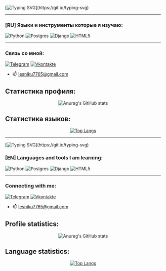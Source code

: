 <div id="Hello-ru">

[![Typing SVG](https://readme-typing-svg.herokuapp.com?font=Roboto&size=30&pause=1000&background=0048BD00&center=true&vCenter=true&width=500&lines=%D0%92%D1%81%D0%B5%D0%BC+%D0%BF%D1%80%D0%B8%D0%B2%D0%B5%D1%82+%F0%9F%91%8B+;%D0%AF+%D1%83%D0%B2%D0%BB%D0%B5%D0%BA%D0%B0%D1%8E%D1%81%D1%8C+%D0%BF%D1%80%D0%BE%D0%B3%D1%80%D0%B0%D0%BC%D0%BC%D0%B8%D1%80%D0%BE%D0%B2%D0%B0%D0%BD%D0%B8%D0%B5%D0%BC!)](https://git.io/typing-svg)
</div>
<hr>

### [RU] Языки и инструменты которые я изучаю:
![Python](https://img.shields.io/badge/python-3670A0?style=for-the-badge&logo=python&logoColor=ffdd54)
![Postgres](https://img.shields.io/badge/postgres-%23316192.svg?style=for-the-badge&logo=postgresql&logoColor=white)
![Django](https://img.shields.io/badge/django-%23092E20.svg?style=for-the-badge&logo=django&logoColor=white)
![HTML5](https://img.shields.io/badge/html5-%23E34F26.svg?style=for-the-badge&logo=html5&logoColor=white)
<hr>

### Связь со мной:
[![Telegram](https://img.shields.io/badge/Telegram-2CA5E0?style=for-the-badge&logo=telegram&logoColor=white)](https://t.me/murzi7)
[![Vkontakte](https://img.shields.io/badge/-Vkontakte-090909?style=for-the-badge&logo=Vk&logoColor=4F7DB3)](https://vk.com/murzi7)
- 📫 lesniku7765@gmail.com

## Статистика профиля:
<div id="info-profile-ru" align="center">

![Anurag's GitHub stats](https://github-readme-stats.vercel.app/api?username=Vann4&show&locale=ru&icons=true&theme=radical)
</div>

## Статистика языков:
<div id="info-languages-ru" align="center">

[![Top Langs](https://github-readme-stats.vercel.app/api/top-langs/?username=Vann4&locale=ru&layout=donut-vertical)](https://github.com/Vann4/github-readme-stats)
</div>

<hr>

<div id="Hello-en">

[![Typing SVG](https://readme-typing-svg.herokuapp.com?font=Roboto&size=30&pause=1000&background=0048BD00&center=true&vCenter=true&width=300&lines=Hello%2C+everybody+%F0%9F%91%8B+;I'm+into+programming!)](https://git.io/typing-svg)
</div>

### [EN] Languages and tools I am learning:
![Python](https://img.shields.io/badge/python-3670A0?style=for-the-badge&logo=python&logoColor=ffdd54)
![Postgres](https://img.shields.io/badge/postgres-%23316192.svg?style=for-the-badge&logo=postgresql&logoColor=white)
![Django](https://img.shields.io/badge/django-%23092E20.svg?style=for-the-badge&logo=django&logoColor=white)
![HTML5](https://img.shields.io/badge/html5-%23E34F26.svg?style=for-the-badge&logo=html5&logoColor=white)
<hr>

### Connecting with me:
[![Telegram](https://img.shields.io/badge/Telegram-2CA5E0?style=for-the-badge&logo=telegram&logoColor=white)](https://t.me/murzi7)
[![Vkontakte](https://img.shields.io/badge/-Vkontakte-090909?style=for-the-badge&logo=Vk&logoColor=4F7DB3)](https://vk.com/murzi7)
- 📫 lesniku7765@gmail.com

## Profile statistics:
<div id="info-profile-en" align="center">

![Anurag's GitHub stats](https://github-readme-stats.vercel.app/api?username=Vann4&show_icons=true&theme=radical)
</div>

## Language statistics:
<div id="info-languages-en" align="center">

[![Top Langs](https://github-readme-stats.vercel.app/api/top-langs/?username=Vann4&layout=donut-vertical)](https://github.com/Vann4/github-readme-stats)
</div>
